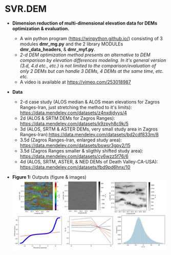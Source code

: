 # SVR.DEM
* **Dimension reduction of multi-dimensional elevation data for DEMs optimization & evaluation.**
  * A win python program (https://winpython.github.io/) consisting of 3 modules **dmr_mg.py** and the 2 library MODULEs **dmr_data_headers**, & **dmr_myf.py**.
  * _2-d DEM optimization method presents an alternative to DEM comparison by elevation differences modeling. In it's general version (3.d, 4.d etc., etc.) is not limited to the comparison/evaluation of only 2 DEMs but can handle 3 DEMs, 4 DEMs at the same time, etc. etc._
  * A video is available at https://vimeo.com/253018987
* **Data**
  * 2-d case study (ALOS median & ALOS mean elevations for Zagros Ranges-Iran, just stretching the method to it's limits): https://data.mendeley.com/datasets/z4nxdjdyys/4
  * 2d (ALOS & SRTM DEMs for Zagros Ranges): https://data.mendeley.com/datasets/k9zpyh8c9k/5
  * 3d (ALOS, SRTM & ASTER DEMs, very small study area in Zagros Ranges-Iran):https://data.mendeley.com/datasets/bd2cdf833m/8
  * 3.5d (Zagros Ranges-Iran, enlarged study area): https://data.mendeley.com/datasets/bswsr3gpy2/15
  * 3.5d (Zagros Ranges smaller & sligthly shifted study area): https://data.mendeley.com/datasets/cy6wzz5f76/6
  * 4d (ALOS, SRTM, ASTER, & NED DEMs of Death Valley-CA-USA): https://data.mendeley.com/datasets/fbd9pd6hnx/10

* **Figure 1:** Outputs (figure & images)
  ![Example of output images](https://github.com/miliaresis/SVR.DEM/blob/master/mapping2.jpg)

